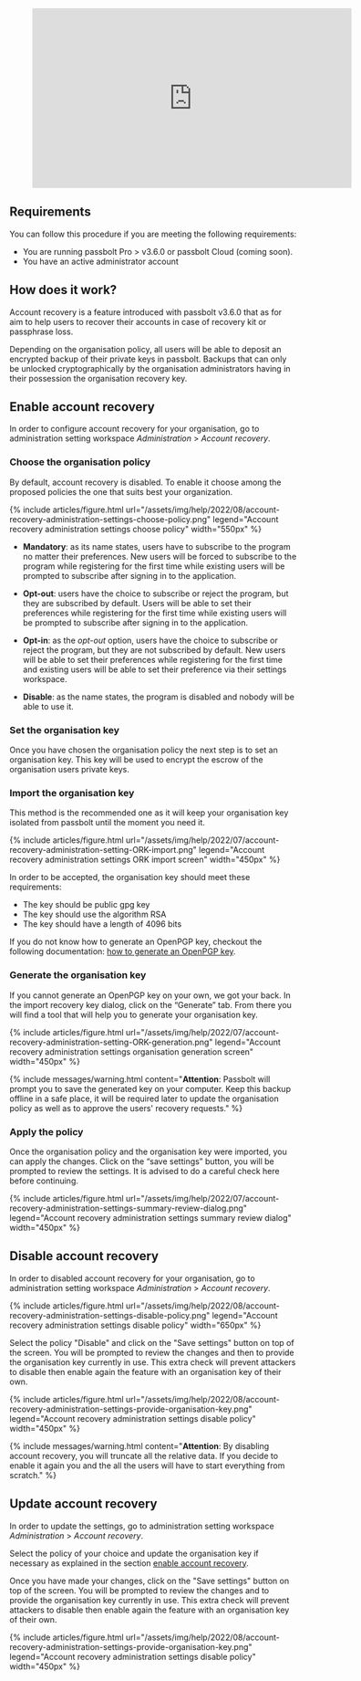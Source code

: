 <figure>
    <iframe width="560" height="315" src="https://www.youtube.com/embed/b-VwI5fCdwE" title="YouTube video player" frameborder="0" allow="accelerometer; autoplay; clipboard-write; encrypted-media; gyroscope; picture-in-picture" allowfullscreen></iframe>
</figure>

## Requirements

You can follow this procedure if you are meeting the following requirements:

- You are running passbolt Pro > v3.6.0 or passbolt Cloud (coming soon).
- You have an active administrator account

## How does it work?

Account recovery is a feature introduced with passbolt v3.6.0 that as for aim to help users to recover their accounts
in case of recovery kit or passphrase loss.

Depending on the organisation policy, all users will be able to deposit an encrypted backup of their private keys in
passbolt. Backups that can only be unlocked cryptographically by the organisation administrators having in their possession
the organisation recovery key. 

## <a name="enable-account-recovery"></a> Enable account recovery

In order to configure account recovery for your organisation, go to administration setting workspace *Administration* > *Account recovery*.

### Choose the organisation policy

By default, account recovery is disabled. To enable it choose among the proposed policies the one that suits best your 
organization.

{% include articles/figure.html 
    url="/assets/img/help/2022/08/account-recovery-administration-settings-choose-policy.png"
    legend="Account recovery administration settings choose policy" 
    width="550px"
%}

- __Mandatory__: as its name states, users have to subscribe to the program no matter their preferences. New users will be forced to subscribe to the program while registering for the first time while existing users will be prompted to subscribe after signing in to the application.

- __Opt-out__: users have the choice to subscribe or reject the program, but they are subscribed by default. Users will be able to set their preferences while registering for the first time while existing users will be prompted to subscribe after signing in to the application.

- __Opt-in__: as the *opt-out* option, users have the choice to subscribe or reject the program, but they are not subscribed by default. New users will be able to set their preferences while registering for the first time and existing users will be able to set their preference via their settings workspace. 

- __Disable__: as the name states, the program is disabled and nobody will be able to use it.

### Set the organisation key

Once you have chosen the organisation policy the next step is to set an organisation key. This key will be used to encrypt
the escrow of the organisation users private keys. 

### Import the organisation key

This method is the recommended one as it will keep your organisation key isolated from passbolt until the moment you
need it. 

{% include articles/figure.html
url="/assets/img/help/2022/07/account-recovery-administration-setting-ORK-import.png"
legend="Account recovery administration settings ORK import screen"
width="450px"
%}

In order to be accepted, the organisation key should meet these requirements:

- The key should be public gpg key
- The key should use the algorithm RSA 
- The key should have a length of 4096 bits

If you do not know how to generate an OpenPGP key, checkout the following documentation: [how to generate an OpenPGP key](/faq/start/generate-openpgp-key).

### Generate the organisation key

If you cannot generate an OpenPGP key on your own, we got your back. In the import recovery key dialog, 
click on the “Generate” tab. From there you will find a tool that will help you to generate your organisation key.

{% include articles/figure.html 
    url="/assets/img/help/2022/07/account-recovery-administration-setting-ORK-generation.png"
    legend="Account recovery administration settings organisation generation screen" 
    width="450px"
%}

{% include messages/warning.html
content="**Attention**: Passbolt will prompt you to save the generated key on your computer. Keep this backup offline in a safe place, it will be
required later to update the organisation policy as well as to approve the users' recovery requests."
%}

### Apply the policy

Once the organisation policy and the organisation key were imported, you can apply the changes. Click on the “save 
settings” button, you will be prompted to review the settings. It is advised to do a careful check here before continuing.

{% include articles/figure.html 
    url="/assets/img/help/2022/07/account-recovery-administration-settings-summary-review-dialog.png"
    legend="Account recovery administration settings summary review dialog" 
    width="450px"
%}

## Disable account recovery

In order to disabled account recovery for your organisation, go to administration setting workspace *Administration* > *Account recovery*.

{% include articles/figure.html
url="/assets/img/help/2022/08/account-recovery-administration-settings-disable-policy.png"
legend="Account recovery administration settings disable policy"
width="650px"
%}

Select the policy "Disable" and click on the "Save settings" button on top of the screen. You will be prompted to
review the changes and then to provide the organisation key currently in use. This extra check will prevent attackers to 
disable then enable again the feature with an organisation key of their own.

{% include articles/figure.html
url="/assets/img/help/2022/08/account-recovery-administration-settings-provide-organisation-key.png"
legend="Account recovery administration settings disable policy"
width="450px"
%}

{% include messages/warning.html
content="**Attention**: By disabling account recovery, you will truncate all the relative data. If you decide to 
enable it again you and the all the users will have to start everything from scratch."
%}

## Update account recovery

In order to update the settings, go to administration setting workspace *Administration* > *Account recovery*.

Select the policy of your choice and update the organisation key if necessary as explained in the section 
[enable account recovery](#enable-account-recovery).

Once you have made your changes, click on the "Save settings" button on top of the screen. You will be prompted to
review the changes and to provide the organisation key currently in use. This extra check will prevent attackers to 
disable then enable again the feature with an organisation key of their own.

{% include articles/figure.html
url="/assets/img/help/2022/08/account-recovery-administration-settings-provide-organisation-key.png"
legend="Account recovery administration settings disable policy"
width="450px"
%}
